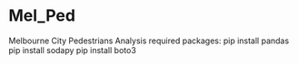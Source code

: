 # Mel_Ped
Melbourne City Pedestrians Analysis
required packages:
pip install pandas
pip install sodapy
pip install boto3
